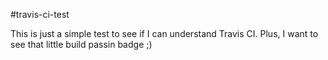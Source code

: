 #travis-ci-test

This is just a simple test to see if I can understand Travis CI. Plus, I want to see that little build passin badge ;)

